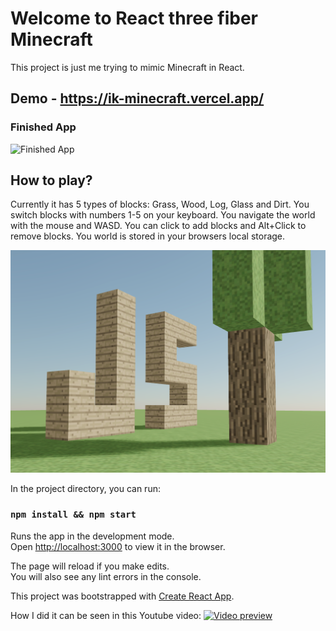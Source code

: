 # Welcome to React three fiber Minecraft

This project is just me trying to mimic Minecraft in React.

## Demo - https://ik-minecraft.vercel.app/

### Finished App
![Finished App](https://github.com/IdanKfir/Minecraft-Clone/blob/main/minec.gif)

## How to play?

Currently it has 5 types of blocks: Grass, Wood, Log, Glass and Dirt.
You switch blocks with numbers 1-5 on your keyboard.
You navigate the world with the mouse and WASD.
You can click to add blocks and Alt+Click to remove blocks.
You world is stored in your browsers local storage.

![Preview](preview.png 'Preview')


In the project directory, you can run:

### `npm install && npm start`

Runs the app in the development mode.<br />
Open [http://localhost:3000](http://localhost:3000) to view it in the browser.

The page will reload if you make edits.<br />
You will also see any lint errors in the console.

This project was bootstrapped with [Create React App](https://github.com/facebook/create-react-app).

How I did it can be seen in this Youtube video:
[![Video preview](https://img.youtube.com/vi/qpOZup_3P_A/0.jpg)](https://www.youtube.com/watch?v=qpOZup_3P_A)

